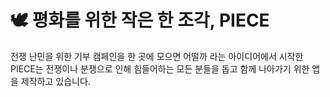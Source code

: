 # 🕊️ 평화를 위한 작은 한 조각, PIECE

전쟁 난민을 위한 기부 캠페인을 한 곳에 모으면 어떨까 라는 아이디어에서 시작한 PIECE는 전쟁이나 분쟁으로 인해 힘들어하는 모든 분들을 돕고 함께 나아가기 위한 앱을 제작하고 있습니다.

